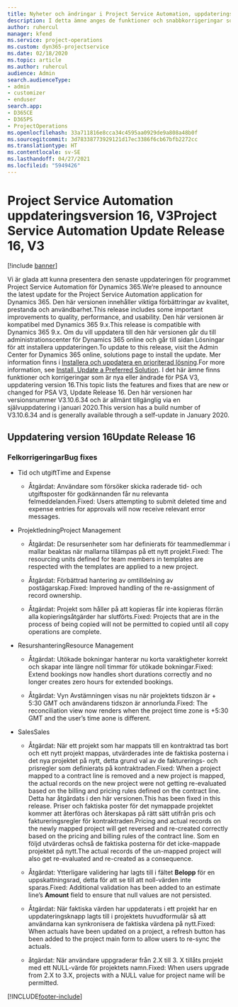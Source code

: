 ```yaml
---
title: Nyheter och ändringar i Project Service Automation, uppdateringsversion 16, version 3
description: I detta ämne anges de funktioner och snabbkorrigeringar som finns tillgängliga i Project Service Automation, uppdateringsversion 16, version 3.
author: ruhercul
manager: kfend
ms.service: project-operations
ms.custom: dyn365-projectservice
ms.date: 02/18/2020
ms.topic: article
ms.author: ruhercul
audience: Admin
search.audienceType:
- admin
- customizer
- enduser
search.app:
- D365CE
- D365PS
- ProjectOperations
ms.openlocfilehash: 33a711816e8cca34c4595aa0929de9a808a48b0f
ms.sourcegitcommit: 3d78338773929121d17ec3386f6cb67bfb2272cc
ms.translationtype: HT
ms.contentlocale: sv-SE
ms.lasthandoff: 04/27/2021
ms.locfileid: "5949426"
---
```

# <a name="project-service-automation-update-release-16-v3"></a><span data-ttu-id="1dbf4-103">Project Service Automation uppdateringsversion 16, V3</span><span class="sxs-lookup"><span data-stu-id="1dbf4-103">Project Service Automation Update Release 16, V3</span></span>

[!include [banner](../includes/psa-now-project-operations.md)]

<span data-ttu-id="1dbf4-104">Vi är glada att kunna presentera den senaste uppdateringen för programmet Project Service Automation för Dynamics 365.</span><span class="sxs-lookup"><span data-stu-id="1dbf4-104">We’re pleased to announce the latest update for the Project Service Automation application for Dynamics 365.</span></span> <span data-ttu-id="1dbf4-105">Den här versionen innehåller viktiga förbättringar av kvalitet, prestanda och användbarhet.</span><span class="sxs-lookup"><span data-stu-id="1dbf4-105">This release includes some important improvements to quality, performance, and usability.</span></span>  <span data-ttu-id="1dbf4-106">Den här versionen är kompatibel med Dynamics 365 9.x.</span><span class="sxs-lookup"><span data-stu-id="1dbf4-106">This release is compatible with Dynamics 365 9.x.</span></span> <span data-ttu-id="1dbf4-107">Om du vill uppdatera till den här versionen går du till administrationscenter för Dynamics 365 online och går till sidan Lösningar för att installera uppdateringen.</span><span class="sxs-lookup"><span data-stu-id="1dbf4-107">To update to this release, visit the Admin Center for Dynamics 365 online, solutions page to install the update.</span></span> <span data-ttu-id="1dbf4-108">Mer information finns i [Installera och uppdatera en prioriterad lösning](/dynamics365/project-service/upgrade-psa-home-page).</span><span class="sxs-lookup"><span data-stu-id="1dbf4-108">For more information, see [Install, Update a Preferred Solution](/dynamics365/project-service/upgrade-psa-home-page).</span></span>
<span data-ttu-id="1dbf4-109">I det här ämne finns funktioner och korrigeringar som är nya eller ändrade för PSA V3, uppdatering version 16.</span><span class="sxs-lookup"><span data-stu-id="1dbf4-109">This topic lists the features and fixes that are new or changed for PSA V3, Update Release 16.</span></span> <span data-ttu-id="1dbf4-110">Den här versionen har versionsnummer V3.10.6.34 och är allmänt tillgänglig via en självuppdatering i januari 2020.</span><span class="sxs-lookup"><span data-stu-id="1dbf4-110">This version has a build number of V3.10.6.34 and is generally available through a self-update in January 2020.</span></span>


## <a name="update-release-16"></a><span data-ttu-id="1dbf4-111">Uppdatering version 16</span><span class="sxs-lookup"><span data-stu-id="1dbf4-111">Update Release 16</span></span>

### <a name="bug-fixes"></a><span data-ttu-id="1dbf4-112">Felkorrigeringar</span><span class="sxs-lookup"><span data-stu-id="1dbf4-112">Bug fixes</span></span>

-   <span data-ttu-id="1dbf4-113">Tid och utgift</span><span class="sxs-lookup"><span data-stu-id="1dbf4-113">Time and Expense</span></span>

    -   <span data-ttu-id="1dbf4-114">Åtgärdat: Användare som försöker skicka raderade tid- och utgiftsposter för godkännanden får nu relevanta felmeddelanden.</span><span class="sxs-lookup"><span data-stu-id="1dbf4-114">Fixed: Users attempting to submit deleted time and expense entries for approvals will now receive relevant error messages.</span></span>

-   <span data-ttu-id="1dbf4-115">Projektledning</span><span class="sxs-lookup"><span data-stu-id="1dbf4-115">Project Management</span></span>

    -   <span data-ttu-id="1dbf4-116">Åtgärdat: De resursenheter som har definierats för teammedlemmar i mallar beaktas när mallarna tillämpas på ett nytt projekt.</span><span class="sxs-lookup"><span data-stu-id="1dbf4-116">Fixed: The resourcing units defined for team members in templates are respected with the templates are applied to a new project.</span></span>

    -   <span data-ttu-id="1dbf4-117">Åtgärdat: Förbättrad hantering av omtilldelning av postägarskap.</span><span class="sxs-lookup"><span data-stu-id="1dbf4-117">Fixed: Improved handling of the re-assignment of record ownership.</span></span>

    -   <span data-ttu-id="1dbf4-118">Åtgärdat: Projekt som håller på att kopieras får inte kopieras förrän alla kopieringsåtgärder har slutförts.</span><span class="sxs-lookup"><span data-stu-id="1dbf4-118">Fixed: Projects that are in the process of being copied will not be permitted to copied until all copy operations are complete.</span></span>

-   <span data-ttu-id="1dbf4-119">Resurshantering</span><span class="sxs-lookup"><span data-stu-id="1dbf4-119">Resource Management</span></span>

    -   <span data-ttu-id="1dbf4-120">Åtgärdat: Utökade bokningar hanterar nu korta varaktigheter korrekt och skapar inte längre noll timmar för utökade bokningar.</span><span class="sxs-lookup"><span data-stu-id="1dbf4-120">Fixed: Extend bookings now handles short durations correctly and no longer creates zero hours for extended bookings.</span></span>

    -   <span data-ttu-id="1dbf4-121">Åtgärdat: Vyn Avstämningen visas nu när projektets tidszon är + 5:30 GMT och användarens tidszon är annorlunda.</span><span class="sxs-lookup"><span data-stu-id="1dbf4-121">Fixed: The reconciliation view now renders when the project time zone is +5:30 GMT and the user’s time aone is different.</span></span>

-   <span data-ttu-id="1dbf4-122">Sales</span><span class="sxs-lookup"><span data-stu-id="1dbf4-122">Sales</span></span>

    -   <span data-ttu-id="1dbf4-123">Åtgärdat: När ett projekt som har mappats till en kontraktrad tas bort och ett nytt projekt mappas, utvärderades inte de faktiska posterna i det nya projektet på nytt, detta grund val av de fakturerings- och prisregler som definierats på kontraktraden.</span><span class="sxs-lookup"><span data-stu-id="1dbf4-123">Fixed: When a project mapped to a contract line is removed and a new project is mapped, the actual records on the new project were not getting re-evaluated based on the billing and pricing rules defined on the contract line.</span></span> <span data-ttu-id="1dbf4-124">Detta har åtgärdats i den här versionen.</span><span class="sxs-lookup"><span data-stu-id="1dbf4-124">This has been fixed in this release.</span></span> <span data-ttu-id="1dbf4-125">Priser och faktiska poster för det nymappade projektet kommer att återföras och återskapas på rätt sätt utifrån pris och faktureringsregler för kontraktraden.</span><span class="sxs-lookup"><span data-stu-id="1dbf4-125">Pricing and actual records on the newly mapped project will get reversed and re-created correctly based on the pricing and billing rules of the contract line.</span></span> <span data-ttu-id="1dbf4-126">Som en följd utvärderas ochså de faktiska posterna för det icke-mappade projektet på nytt.</span><span class="sxs-lookup"><span data-stu-id="1dbf4-126">The actual records of the un-mapped project will also get re-evaluated and re-created as a consequence.</span></span>

    -   <span data-ttu-id="1dbf4-127">Åtgärdat: Ytterligare validering har lagts till i fältet **Belopp** för en uppskattningsrad, detta för att se till att noll-värden inte sparas.</span><span class="sxs-lookup"><span data-stu-id="1dbf4-127">Fixed: Additional validation has been added to an estimate line’s **Amount** field to ensure that null values are not persisted.</span></span>

    -   <span data-ttu-id="1dbf4-128">Åtgärdat: När faktiska värden har uppdaterats i ett projekt har en uppdateringsknapp lagts till i projektets huvudformulär så att användarna kan synkronisera de faktiska värdena på nytt.</span><span class="sxs-lookup"><span data-stu-id="1dbf4-128">Fixed: When actuals have been updated on a project, a refresh button has been added to the project main form to allow users to re-sync the actuals.</span></span>

    -   <span data-ttu-id="1dbf4-129">åtgärdat: När användare uppgraderar från 2.X till 3. X tillåts projekt med ett NULL-värde för projektets namn.</span><span class="sxs-lookup"><span data-stu-id="1dbf4-129">Fixed: When users upgrade from 2.X to 3.X, projects with a NULL value for project name will be permitted.</span></span>



[!INCLUDE[footer-include](../includes/footer-banner.md)]